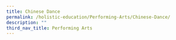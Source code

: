 ```yaml
---
title: Chinese Dance
permalink: /holistic-education/Performing-Arts/Chinese-Dance/
description: ""
third_nav_title: Performing Arts
---
```

